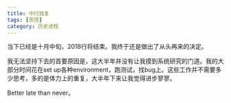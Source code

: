 ```yaml
---
title: 中行独复
tags: [思悟]
category: 历史进程
---
```


当下已经是十月中旬，2018行将结束。我终于还是做出了从头再来的决定。

我无法坚持下去的首要原因是，这大半年并没有让我摸到系统研究的门道。我的大部分时间花在set up各种environment，跑测试，找bug上。这些工作并不需要多少思考，多的是体力上的重复，大半年下来让我觉得进步寥寥。




Better late than never。
